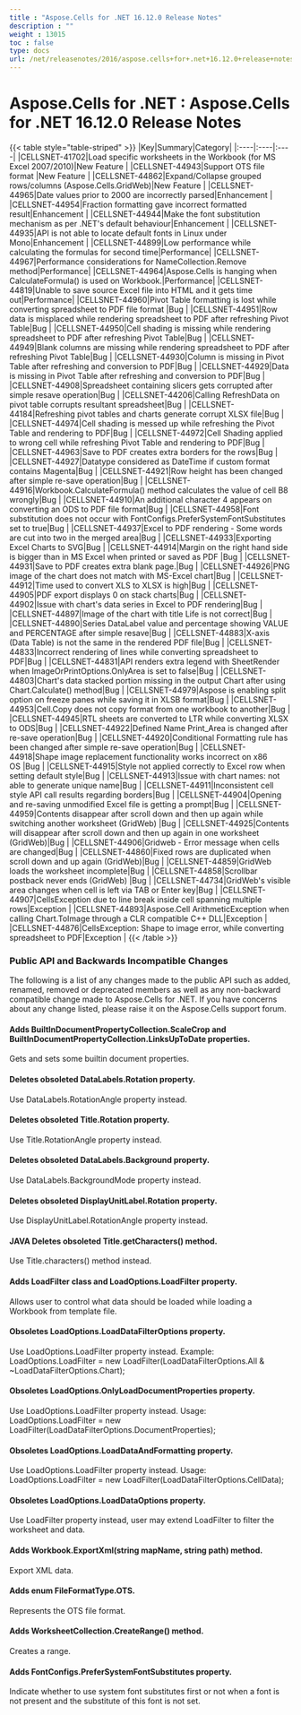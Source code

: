 ```yaml
---
title : "Aspose.Cells for .NET 16.12.0 Release Notes" 
description : "" 
weight : 13015 
toc : false
type: docs
url: /net/releasenotes/2016/aspose.cells+for+.net+16.12.0+release+notes/
---
```


# Aspose.Cells for .NET : Aspose.Cells for .NET 16.12.0 Release Notes


{{< table style="table-striped" >}}
|Key|Summary|Category|
|:----|:----|:----|
|CELLSNET-41702|Load specific worksheets in the Workbook (for MS Excel 2007/2010)|New Feature |
|CELLSNET-44943|Support OTS file format |New Feature |
|CELLSNET-44862|Expand/Collapse grouped rows/columns (Aspose.Cells.GridWeb)|New Feature |
|CELLSNET-44965|Date values prior to 2000 are incorrectly parsed|Enhancement |
|CELLSNET-44954|Fraction formatting gave incorrect formatted result|Enhancement |
|CELLSNET-44944|Make the font substitution mechanism as per .NET's default behaviour|Enhancement |
|CELLSNET-44935|API is not able to locate default fonts in Linux under Mono|Enhancement |
|CELLSNET-44899|Low performance while calculating the formulas for second time|Performance|
|CELLSNET-44967|Performance considerations for NameCollection.Remove method|Performance|
|CELLSNET-44964|Aspose.Cells is hanging when CalculateFormula() is used on Workbook.|Performance|
|CELLSNET-44819|Unable to save source Excel file into HTML and it gets time out|Performance|
|CELLSNET-44960|Pivot Table formatting is lost while converting spreadsheet to PDF file format |Bug |
|CELLSNET-44951|Row data is misplaced while rendering spreadsheet to PDF after refreshing Pivot Table|Bug |
|CELLSNET-44950|Cell shading is missing while rendering spreadsheet to PDF after refreshing Pivot Table|Bug |
|CELLSNET-44949|Blank columns are missing while rendering spreadsheet to PDF after refreshing Pivot Table|Bug |
|CELLSNET-44930|Column is missing in Pivot Table after refreshing and conversion to PDF|Bug |
|CELLSNET-44929|Data is missing in Pivot Table after refreshing and conversion to PDF|Bug |
|CELLSNET-44908|Spreadsheet containing slicers gets corrupted after simple resave operation|Bug |
|CELLSNET-44206|Calling RefreshData on pivot table corrupts resultant spreadsheet|Bug |
|CELLSNET-44184|Refreshing pivot tables and charts generate corrupt XLSX file|Bug |
|CELLSNET-44974|Cell shading is messed up while refreshing the Pivot Table and rendering to PDF|Bug |
|CELLSNET-44972|Cell Shading applied to wrong cell while refreshing Pivot Table and rendering to PDF|Bug |
|CELLSNET-44963|Save to PDF creates extra borders for the rows|Bug |
|CELLSNET-44927|Datatype considered as DateTime if custom format contains Magenta|Bug |
|CELLSNET-44921|Row height has been changed after simple re-save operation|Bug |
|CELLSNET-44916|Workbook.CalculateFormula() method calculates the value of cell B8 wrongly|Bug |
|CELLSNET-44910|An additional character 4 appears on converting an ODS to PDF file format|Bug |
|CELLSNET-44958|Font substitution does not occur with FontConfigs.PreferSystemFontSubstitutes set to true|Bug |
|CELLSNET-44937|Excel to PDF rendering - Some words are cut into two in the merged area|Bug |
|CELLSNET-44933|Exporting Excel Charts to SVG|Bug |
|CELLSNET-44914|Margin on the right hand side is bigger than in MS Excel when printed or saved as PDF |Bug |
|CELLSNET-44931|Save to PDF creates extra blank page.|Bug |
|CELLSNET-44926|PNG image of the chart does not match with MS-Excel chart|Bug |
|CELLSNET-44912|Time used to convert XLS to XLSX is high|Bug |
|CELLSNET-44905|PDF export displays 0 on stack charts|Bug |
|CELLSNET-44902|Issue with chart's data series in Excel to PDF rendering|Bug |
|CELLSNET-44897|Image of the chart with title Life is not correct|Bug |
|CELLSNET-44890|Series DataLabel value and percentage showing VALUE and PERCENTAGE after simple resave|Bug |
|CELLSNET-44883|X-axis (Data Table) is not the same in the rendered PDF file|Bug |
|CELLSNET-44833|Incorrect rendering of lines while converting spreadsheet to PDF|Bug |
|CELLSNET-44831|API renders extra legend with SheetRender when ImageOrPrintOptions.OnlyArea is set to false|Bug |
|CELLSNET-44803|Chart's data stacked portion missing in the output Chart after using Chart.Calculate() method|Bug |
|CELLSNET-44979|Aspose is enabling split option on freeze panes while saving it in XLSB format|Bug |
|CELLSNET-44953|Cell.Copy does not copy format from one workbook to another|Bug |
|CELLSNET-44945|RTL sheets are converted to LTR while converting XLSX to ODS|Bug |
|CELLSNET-44922|Defined Name Print\_Area is changed after re-save operation|Bug |
|CELLSNET-44920|Conditional Formatting rule has been changed after simple re-save operation|Bug |
|CELLSNET-44918|Shape image replacement functionality works incorrect on x86 OS |Bug |
|CELLSNET-44915|Style not applied correctly to Excel row when setting default style|Bug |
|CELLSNET-44913|Issue with chart names: not able to generate unique name|Bug |
|CELLSNET-44911|Inconsistent cell style API call results regarding borders|Bug |
|CELLSNET-44904|Opening and re-saving unmodified Excel file is getting a prompt|Bug |
|CELLSNET-44959|Contents disappear after scroll down and then up again while switching another worksheet (GridWeb) |Bug |
|CELLSNET-44925|Contents will disappear after scroll down and then up again in one worksheet (GridWeb)|Bug |
|CELLSNET-44906|Gridweb - Error message when cells are changed|Bug |
|CELLSNET-44860|Fixed rows are duplicated when scroll down and up again (GridWeb)|Bug |
|CELLSNET-44859|GridWeb loads the worksheet incomplete|Bug |
|CELLSNET-44858|Scrollbar postback never ends (GridWeb) |Bug |
|CELLSNET-44734|GridWeb's visible area changes when cell is left via TAB or Enter key|Bug |
|CELLSNET-44907|CellsException due to line break inside cell spanning multiple rows|Exception |
|CELLSNET-44893|Aspose.Cell ArithmeticException when calling Chart.ToImage through a CLR compatible C++ DLL|Exception |
|CELLSNET-44876|CellsException: Shape to image error, while converting spreadsheet to PDF|Exception |
{{< /table >}}

### Public API and Backwards Incompatible Changes

The following is a list of any changes made to the public API such as added, renamed, removed or deprecated members as well as any non-backward compatible change made to Aspose.Cells for .NET. If you have concerns about any change listed, please raise it on the Aspose.Cells support forum.

#### Adds BuiltInDocumentPropertyCollection.ScaleCrop and BuiltInDocumentPropertyCollection.LinksUpToDate properties.

Gets and sets some builtin document properties.

#### Deletes obsoleted DataLabels.Rotation property.

Use DataLabels.RotationAngle property instead.

#### Deletes obsoleted Title.Rotation property.

Use Title.RotationAngle property instead.

#### Deletes obsoleted DataLabels.Background property.

Use DataLabels.BackgroundMode property instead.

#### Deletes obsoleted DisplayUnitLabel.Rotation property.

Use DisplayUnitLabel.RotationAngle property instead.

#### JAVA Deletes obsoleted Title.getCharacters() method.

Use Title.characters() method instead.

#### Adds LoadFilter class and LoadOptions.LoadFilter property.

Allows user to control what data should be loaded while loading a Workbook from template file.

#### Obsoletes LoadOptions.LoadDataFilterOptions property.

Use LoadOptions.LoadFilter property instead. Example: LoadOptions.LoadFilter = new LoadFilter(LoadDataFilterOptions.All & ~LoadDataFilterOptions.Chart);

#### Obsoletes LoadOptions.OnlyLoadDocumentProperties property.

Use LoadOptions.LoadFilter property instead. Usage: LoadOptions.LoadFilter = new LoadFilter(LoadDataFilterOptions.DocumentProperties);

#### Obsoletes LoadOptions.LoadDataAndFormatting property.

Use LoadOptions.LoadFilter property instead. Usage: LoadOptions.LoadFilter = new LoadFilter(LoadDataFilterOptions.CellData);

#### Obsoletes LoadOptions.LoadDataOptions property.

Use LoadFilter property instead, user may extend LoadFilter to filter the worksheet and data.

#### Adds Workbook.ExportXml(string mapName, string path) method.

Export XML data.

#### Adds enum FileFormatType.OTS.

Represents the OTS file format.

#### Adds WorksheetCollection.CreateRange() method.

Creates a range.

#### Adds FontConfigs.PreferSystemFontSubstitutes property.

Indicate whether to use system font substitutes first or not when a font is not present and the substitute of this font is not set.

